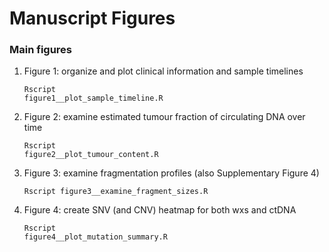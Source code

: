 # Manuscript Figures
### Main figures
1) Figure 1: organize and plot clinical information and sample timelines
<code><pre>Rscript figure1__plot_sample_timeline.R</code></pre>


2) Figure 2: examine estimated tumour fraction of circulating DNA over time
<code><pre>Rscript figure2__plot_tumour_content.R</code></pre>


3) Figure 3: examine fragmentation profiles (also Supplementary Figure 4)
<code><pre>Rscript figure3__examine_fragment_sizes.R </code></pre>


4) Figure 4: create SNV (and CNV) heatmap for both wxs and ctDNA
<code><pre>Rscript figure4__plot_mutation_summary.R</code></pre>

